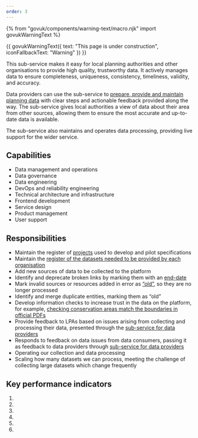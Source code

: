 ```yaml
---
order: 3
---
```

{% from "govuk/components/warning-text/macro.njk" import govukWarningText %}

{{ govukWarningText({
  text: "This page is under construction",
  iconFallbackText: "Warning"
}) }}

This sub-service makes it easy for local planning authorities and other organisations to provide high quality, trustworthy data. It actively manages data to ensure completeness, uniqueness, consistency, timeliness, validity, and accuracy. 

Data providers can use the sub-service to [prepare, provide and maintain planning data](https://submit.planning.data.gov.uk/) with clear steps and actionable feedback provided along the way. The sub-service gives local authorities a view of data about their area from other sources, allowing them to ensure the most accurate and up-to-date data is available. 

The sub-service also maintains and operates data processing, providing live support for the wider service. 

## Capabilities

- Data management and operations
- Data governance
- Data engineering
- DevOps and reliability engineering
- Technical architecture and infrastructure
- Frontend development
- Service design
- Product management
- User support 

## Responsibilities

- Maintain the register of [projects](https://datasette.planning.data.gov.uk/digital-land/project) used to develop and pilot specifications
- Maintain the [register of the datasets needed to be provided by each organisation](https://datasette.planning.data.gov.uk/digital-land/provision)
- Add new sources of data to be collected to the platform
- Identify and deprecate broken links by marking them with an [end-date](https://digital-land.github.io/specification/field/end-date/)
- Mark invalid sources or resources added in error as [“old”](https://datasette.planning.data.gov.uk/digital-land/old_resource), so they are no longer processed
- Identify and merge duplicate entities, marking them as “old”
- Develop information checks to increase trust in the data on the platform, for example, [checking conservation areas match the boundaries in official PDFs](https://digital-land.github.io/barnet-conservation-areas/) 
- Provide feedback to LPAs based on issues arising from collecting and processing their data, presented through the [sub-service for data providers](https://submit.planning.data.gov.uk/)
- Responds to feedback on data issues from data consumers, passing it as feedback to data providers through [sub-service for data providers](https://submit.planning.data.gov.uk/)
- Operating our collection and data processing
- Scaling how many datasets we can process, meeting the challenge of collecting large datasets which change frequently

## Key performance indicators

1. 
2. 
3. 
4. 
5. 
6. 